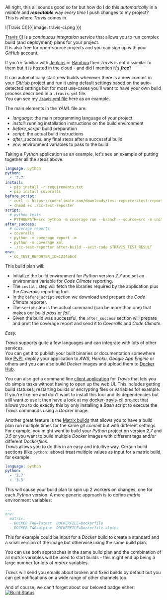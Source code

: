 All right, this all sounds good so far but how do I do this *automatically* in a
*reliable* and __*repeatable*__ way *every time* I push changes to my project?  
This is where *Travis* comes in.

![Travis CI]({{ image: travis-ci.png }})

[Travis CI](https://travis-ci.org) is a *continuous integration* service that allows 
you to run complex build (and deployment) plans for your project.  
It is also free for open-source projects and you can sign up with your *GitHub* account.

If you're familiar with [Jenkins](https://jenkins.io) or [Bamboo](https://www.atlassian.com/software/bamboo)
then *Travis* is not dissimilar to them but it is hosted in the cloud - and did I mention it's __*free*__?

It can automatically start new builds whenever there is a new commit in your 
*GitHub* project and run it using default settings based on the auto-detected settings
but for most use-cases you'll want to have your own build process described in a `.travis.yml` file.  
You can see my [.travis.yml file](https://github.com/rycus86/demo-site/blob/master/.travis.yml) here as an example.

The main elements in the *YAML* file are:

- *language:* the main programming language of your project
- *install:* running installation instructions on the build environment
- *before_script:* build preparation
- *script:* the actual build instructions
- *after_success:* any final steps after a successful build
- *env:* environment variables to pass to the build

Taking a *Python* application as an example, let's see an example of putting together all the steps above:
```yaml
language: python
python:
  - '2.7'
install:
  - pip install -r requirements.txt
  - pip install coveralls
before_script:
  - curl -L https://codeclimate.com/downloads/test-reporter/test-reporter-latest-linux-amd64 > ./cc-test-reporter
  - chmod +x ./cc-test-reporter
script:
  # python tests
  - PYTHONPATH=src python -m coverage run --branch --source=src -m unittest discover -s tests -v
after_success:
  # coverage reports
  - coveralls
  - python -m coverage report -m
  - python -m coverage xml
  - ./cc-test-reporter after-build --exit-code $TRAVIS_TEST_RESULT
env:
  - CC_TEST_REPORTER_ID=1234abcd
```

This build plan will:

- Initialize the build environment for *Python* version *2.7* 
and set an environment variable for *Code Climate* reporting.
- The `install` step will fetch the libraries required by the application plus the 
*Coveralls* reporting tool.
- In the `before_script` section we download and prepare the *Code Climate* reporter.
- The `script` step is the actual command (can be more than one) that makes our build
*pass* or *fail*.
- Given the build was successful, the `after_success` section will prepare and print
the coverage report and send it to *Coveralls* and *Code Climate*.

*Easy.*

*Travis* supports quite a few languages and can integrate with lots of other services.  
You can get it to publish your built binaries or documentation somewhere like [PyPI](https://pypi.python.org/pypi), 
deploy your application to *AWS*, *Heroku*, *Google App Engine* or others and you can also 
build *Docker* images and upload them to [Docker Hub](https://hub.docker.com).

You can also get a command line [client application](https://github.com/travis-ci/travis.rb)
for *Travis* that lets you do simple tasks without having to open up the web UI.
This includes getting build statuses, restarting builds or encrypting files or
variables for example.
If you're like me and don't want to install this tool and its dependencies but
still want to use it then have a look at my [docker-travis-cli](https://github.com/rycus86/docker-travis-cli)
project that allows you to do exactly this by only installing a *Bash* script
to execute the *Travis* commands using a *Docker* image.

Another great feature is the [Matrix builds](https://docs.travis-ci.com/user/build-stages/matrix-expansion/) 
that allows you to have a build plan run multiple times for the same *git commit* but with different settings.
For example, you might want to build your *Python* project on version *2.7* and *3.5*
or you want to build multiple *Docker* images with different tags and/or different *Dockerfiles*.  
*Travis* allows you to do this in an easy and intuitive way.
Certain build sections (like `python:` above) treat multiple values as input for a matrix build, for example:
```yaml
language: python
python:
  - '2.7'
  - '3.5'
```

This will cause your build plan to spin up 2 workers on changes, one for each *Python* version.
A more generic approach is to define *matrix* environment variables:
```yaml
...
env:
  matrix:
  - DOCKER_TAG=latest  DOCKERFILE=Dockerfile
  - DOCKER_TAG=alpine  DOCKERFILE=Dockerfile.alpine
```

This for example could be input for a *Docker* build to create a standard 
and a small version of the image but otherwise using the same build plan.

You can use both approaches in the same build plan and the combination of all
*matrix* variables will be used to start builds - 
this might end up being a large number for lots of *matrix* variables.

*Travis* will send you emails about broken and fixed builds by default
but you can get notifications on a wide range of other channels too.

And of course, we can't forget about our beloved badge either:  
[![Build Status](https://travis-ci.org/rycus86/demo-site.svg?branch=master)](https://travis-ci.org/rycus86/demo-site)
